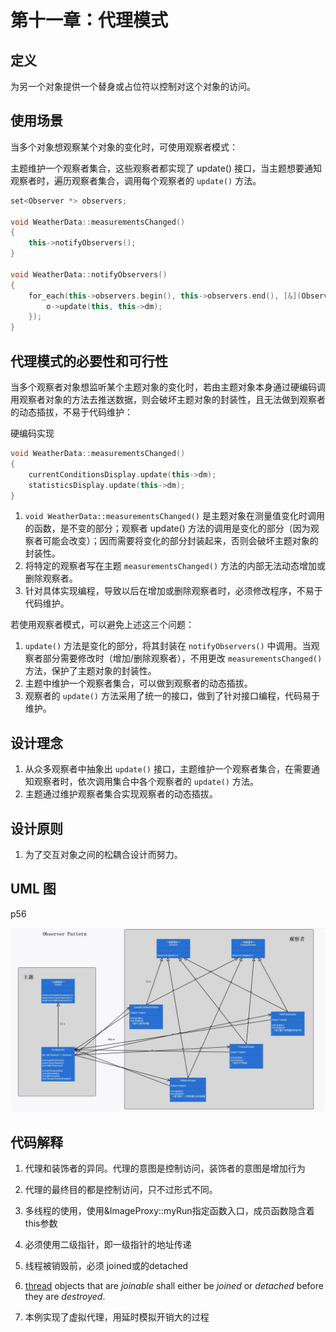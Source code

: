 # 第十一章：代理模式

## 定义

为另一个对象提供一个替身或占位符以控制对这个对象的访问。

## 使用场景

当多个对象想观察某个对象的变化时，可使用观察者模式：

主题维护一个观察者集合，这些观察者都实现了 update() 接口，当主题想要通知观察者时，遍历观察者集合，调用每个观察者的 `update()` 方法。

```cpp
set<Observer *> observers;

void WeatherData::measurementsChanged()
{
	this->notifyObservers();
}

void WeatherData::notifyObservers()
{
	for_each(this->observers.begin(), this->observers.end(), [&](Observer *o) {
		o->update(this, this->dm);
	});
}
```

## 代理模式的必要性和可行性

当多个观察者对象想监听某个主题对象的变化时，若由主题对象本身通过硬编码调用观察者对象的方法去推送数据，则会破坏主题对象的封装性，且无法做到观察者的动态插拔，不易于代码维护：

硬编码实现

```cpp
void WeatherData::measurementsChanged()
{
	currentConditionsDisplay.update(this->dm);
  	statisticsDisplay.update(this->dm);  
}
```

1. `void WeatherData::measurementsChanged()` 是主题对象在测量值变化时调用的函数，是不变的部分；观察者 update() 方法的调用是变化的部分（因为观察者可能会改变）；因而需要将变化的部分封装起来，否则会破坏主题对象的封装性。
2. 将特定的观察者写在主题 `measurementsChanged()` 方法的内部无法动态增加或删除观察者。
3. 针对具体实现编程，导致以后在增加或删除观察者时，必须修改程序，不易于代码维护。

若使用观察者模式，可以避免上述这三个问题：

1. `update()` 方法是变化的部分，将其封装在 `notifyObservers()` 中调用。当观察者部分需要修改时（增加/删除观察者），不用更改 `measurementsChanged()` 方法，保护了主题对象的封装性。
2. 主题中维护一个观察者集合，可以做到观察者的动态插拔。
3. 观察者的 `update()` 方法采用了统一的接口，做到了针对接口编程，代码易于维护。

## 设计理念

1. 从众多观察者中抽象出 `update()` 接口，主题维护一个观察者集合，在需要通知观察者时，依次调用集合中各个观察者的 `update()` 方法。
2. 主题通过维护观察者集合实现观察者的动态插拔。

## 设计原则

1. 为了交互对象之间的松耦合设计而努力。

## UML 图

p56

![类图](UML.jpg)

## 代码解释

1. 代理和装饰者的异同。代理的意图是控制访问，装饰者的意图是增加行为
2. 代理的最终目的都是控制访问，只不过形式不同。

3. 多线程的使用，使用&ImageProxy::myRun指定函数入口，成员函数隐含着this参数
4. 必须使用二级指针，即一级指针的地址传递
5. 线程被销毁前，必须 joined或的detached
6. [thread](http://www.cplusplus.com/thread) objects that are *joinable* shall either be *joined* or *detached* before they are *destroyed*.

7. 本例实现了虚拟代理，用延时模拟开销大的过程